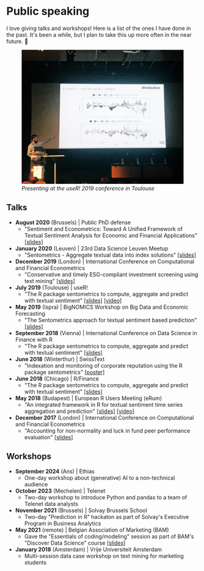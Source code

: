 # Public speaking

I love giving talks and workshops! Here is a list of the ones I have done in the past. It's been a while, but I plan to take this up more often in the near future. 🎤

<figure>
  <img src="presenting.png" width="475" height="350" alt="presenting">
  <figcaption><em>Presenting at the useR! 2019 conference in Toulouse</em></figcaption>
</figure>

## Talks

- **August 2020** (Brussels) | Public PhD defense
  - "Sentiment and Econometrics: Toward A Unified Framework of Textual Sentiment Analysis for Economic and Financial Applications" [[slides]](slides/PhDdefense_2020.pdf)
- **January 2020** (Leuven) | 23rd Data Science Leuven Meetup
  - "Sentometrics - Aggregate textual data into index solutions" [[slides]](slides/DSMeetupLeuven_2020.pdf)
- **December 2019** (London) | International Conference on Computational and Financial Econometrics
  - "Conservative and timely ESG-compliant investment screening using text mining" [[slides]](slides/CFE_2019.pdf)
- **July 2019** (Toulouse) | useR!
  - "The R package sentometrics to compute, aggregate and predict with textual sentiment" [[slides]](slides/useR!_2019.pdf) [[video]](https://www.youtube.com/watch?v=nAlHzz4CP9E)
- **May 2019** (Ispra) | BigNOMICS Workshop on Big Data and Economic Forecasting
  - "The Sentometrics approach for textual sentiment based prediction" [[slides]](slides/BigNOMICS_2019.pdf)
- **September 2018** (Vienna) | International Conference on Data Science in Finance with R
  - "The R package sentometrics to compute, aggregate and predict with textual sentiment" [[slides]](slides/DSF-R_2018.pdf)
- **June 2018** (Winterthur) | SwissText
  - "Indexation and monitoring of corporate reputation using the R package sentometrics" [[poster]](slides/SwissText_2018.pdf)
- **June 2018** (Chicago) | R/Finance
  - "The R package sentometrics to compute, aggregate and predict with textual sentiment" [[slides]](slides/RFinance_2018.pdf)
- **May 2018** (Budapest) | European R Users Meeting (eRum)
  - "An integrated framework in R for textual sentiment time series aggregation and prediction" [[slides]](slides/eRum_2018.pdf) [[video]](https://www.youtube.com/watch?v=KC8LSBNvZrQ)
- **December 2017** (London) | International Conference on Computational and Financial Econometrics
  - "Accounting for non-normality and luck in fund peer performance evaluation" [[slides]](slides/CFE_2017.pdf)

## Workshops
- **September 2024** (Ans) | Ethias
  - One-day workshop about (generative) AI to a non-technical audience
- **October 2023** (Mechelen) | Telenet
  - Two-day workshop to introduce Python and pandas to a team of Telenet data analysts
- **November 2021** (Brussels) | Solvay Brussels School
  - Two-day "Prediction in R" hackaton as part of Solvay's Executive Program in Business Analytics
- **May 2021** (remote) | Belgian Association of Marketing (BAM)
  - Gave the "Essentials of coding/modeling" session as part of BAM's "Discover Data Science" course [[slides]](slides/BAM_2021.pdf)
- **January 2018** (Amsterdam) | Vrije Universiteit Amsterdam
  - Multi-session data case workshop on text mining for marketing students
